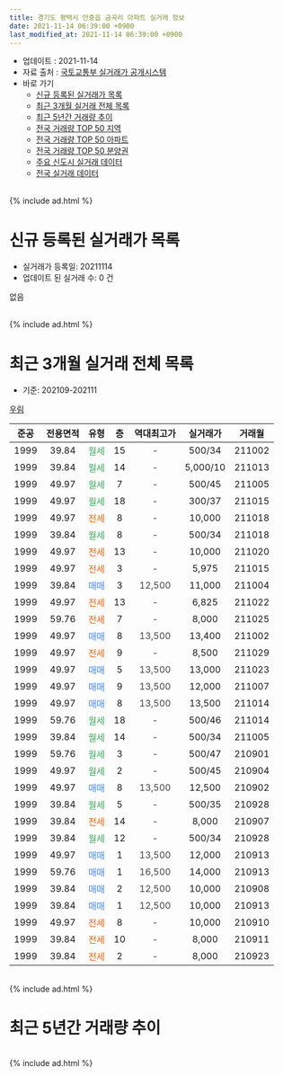 ```yaml
---
title: 경기도 평택시 안중읍 금곡리 아파트 실거래 정보
date: 2021-11-14 06:39:00 +0900
last_modified_at: 2021-11-14 06:39:00 +0900
---
```


* 업데이트 : 2021-11-14
* 자료 출처 : [국토교통부 실거래가 공개시스템](http://rt.molit.go.kr)
* 바로 가기
    * [신규 등록된 실거래가 목록](#신규-등록된-실거래가-목록)
    * [최근 3개월 실거래 전체 목록](#최근-3개월-실거래-전체-목록)
    * [최근 5년간 거래량 추이](#최근-5년간-거래량-추이)
    * [전국 거래량 TOP 50 지역](https://inasie.github.io/apt-trade-info/최근-3개월-전국에서-가장-거래가-많이-발생한-지역)
    * [전국 거래량 TOP 50 아파트](https://inasie.github.io/apt-trade-info/최근-3개월-전국에서-가장-거래가-많이-발생한-아파트)
    * [전국 거래량 TOP 50 분양권](https://inasie.github.io/apt-trade-info/최근-3개월-전국에서-가장-거래가-많이-발생한-분양권)
    * [주요 신도시 실거래 데이터](https://inasie.github.io/apt-trade-info/주요-신도시)
    * [전국 실거래 데이터](https://inasie.github.io/apt-trade-info/전국)
<br>
{% include ad.html %}
<br>

# 신규 등록된 실거래가 목록
* 실거래가 등록일: 20211114
* 업데이트 된 실거래 수: 0 건

없음

<br>
{% include ad.html %}
<br>

# 최근 3개월 실거래 전체 목록
* 기준: 202109-202111


[우림](https://search.naver.com/search.naver?query=%EA%B2%BD%EA%B8%B0%EB%8F%84+%ED%8F%89%ED%83%9D%EC%8B%9C+%EC%95%88%EC%A4%91%EC%9D%8D+%EA%B8%88%EA%B3%A1%EB%A6%AC+%EC%9A%B0%EB%A6%BC)

|준공|전용면적|유형|층|역대최고가|실거래가|거래월|
|:---:|:---:|:---:|:---:|:---:|:---:|:---:|
|1999|39.84|<span style="color:#34a853">월세</span>|15|<span style="color:#444444">-</span>|500/34|211002|
|1999|39.84|<span style="color:#34a853">월세</span>|14|<span style="color:#444444">-</span>|5,000/10|211013|
|1999|49.97|<span style="color:#34a853">월세</span>|7|<span style="color:#444444">-</span>|500/45|211005|
|1999|49.97|<span style="color:#34a853">월세</span>|18|<span style="color:#444444">-</span>|300/37|211015|
|1999|49.97|<span style="color:#ff5a00">전세</span>|8|<span style="color:#444444">-</span>|10,000|211018|
|1999|39.84|<span style="color:#34a853">월세</span>|8|<span style="color:#444444">-</span>|500/34|211018|
|1999|49.97|<span style="color:#ff5a00">전세</span>|13|<span style="color:#444444">-</span>|10,000|211020|
|1999|49.97|<span style="color:#ff5a00">전세</span>|3|<span style="color:#444444">-</span>|5,975|211015|
|1999|39.84|<span style="color:#4285f3">매매</span>|3|<span style="color:#444444">12,500</span>|11,000|211004|
|1999|49.97|<span style="color:#ff5a00">전세</span>|13|<span style="color:#444444">-</span>|6,825|211022|
|1999|59.76|<span style="color:#ff5a00">전세</span>|7|<span style="color:#444444">-</span>|8,000|211025|
|1999|49.97|<span style="color:#4285f3">매매</span>|8|<span style="color:#444444">13,500</span>|13,400|211002|
|1999|49.97|<span style="color:#ff5a00">전세</span>|9|<span style="color:#444444">-</span>|8,500|211029|
|1999|49.97|<span style="color:#4285f3">매매</span>|5|<span style="color:#444444">13,500</span>|13,000|211023|
|1999|49.97|<span style="color:#4285f3">매매</span>|9|<span style="color:#444444">13,500</span>|12,000|211007|
|1999|49.97|<span style="color:#4285f3">매매</span>|8|<span style="color:#444444">13,500</span>|13,500|211014|
|1999|59.76|<span style="color:#34a853">월세</span>|18|<span style="color:#444444">-</span>|500/46|211014|
|1999|39.84|<span style="color:#34a853">월세</span>|14|<span style="color:#444444">-</span>|500/34|211005|
|1999|59.76|<span style="color:#34a853">월세</span>|3|<span style="color:#444444">-</span>|500/47|210901|
|1999|49.97|<span style="color:#34a853">월세</span>|2|<span style="color:#444444">-</span>|500/45|210904|
|1999|49.97|<span style="color:#4285f3">매매</span>|8|<span style="color:#444444">13,500</span>|12,500|210902|
|1999|39.84|<span style="color:#34a853">월세</span>|5|<span style="color:#444444">-</span>|500/35|210928|
|1999|39.84|<span style="color:#ff5a00">전세</span>|14|<span style="color:#444444">-</span>|8,000|210907|
|1999|39.84|<span style="color:#34a853">월세</span>|12|<span style="color:#444444">-</span>|500/34|210928|
|1999|49.97|<span style="color:#4285f3">매매</span>|1|<span style="color:#444444">13,500</span>|12,000|210913|
|1999|59.76|<span style="color:#4285f3">매매</span>|1|<span style="color:#444444">16,500</span>|14,000|210913|
|1999|39.84|<span style="color:#4285f3">매매</span>|2|<span style="color:#444444">12,500</span>|10,000|210908|
|1999|39.84|<span style="color:#4285f3">매매</span>|1|<span style="color:#444444">12,500</span>|10,000|210913|
|1999|49.97|<span style="color:#ff5a00">전세</span>|8|<span style="color:#444444">-</span>|10,000|210910|
|1999|39.84|<span style="color:#ff5a00">전세</span>|10|<span style="color:#444444">-</span>|8,000|210911|
|1999|39.84|<span style="color:#ff5a00">전세</span>|2|<span style="color:#444444">-</span>|8,000|210923|


<br>
{% include ad.html %}
<br>

# 최근 5년간 거래량 추이


<div style="width:100%;">
    <canvas id="deal_progress" height="200"></canvas>
</div>

<script>
new Chart(document.getElementById("deal_progress"), {
    type: 'line',
    data: {
        labels: ['201611','201612','201701','201702','201703','201704','201705','201706','201707','201708','201709','201710','201711','201712','201801','201802','201803','201804','201805','201806','201807','201808','201809','201810','201811','201812','201901','201902','201903','201904','201905','201906','201907','201908','201909','201910','201911','201912','202001','202002','202003','202004','202005','202006','202007','202008','202009','202010','202011','202012','202101','202102','202103','202104','202105','202106','202107','202108','202109','202110','202111'],
        datasets: [{
            label: '매매',
            pointRadius: 1,
            data: [8, 2, 2, 2, 5, 6, 2, 4, 3, 3, 3, 4, 3, 12, 31, 4, 14, 6, 2, 6, 4, 13, 4, 3, 4, 1, 5, 1, 3, 8, 3, 3, 4, 3, 2, 6, 0, 6, 0, 3, 6, 5, 3, 5, 4, 1, 4, 2, 2, 3, 11, 7, 7, 25, 49, 21, 20, 13, 5, 5, 0],
            borderColor: "rgba(255, 201, 14, 1)",
            backgroundColor: "rgba(255, 201, 14, 0.5)",
            fill: false,
            lineTension: 0
        },{
            label: '전월세',
            pointRadius: 1,
            data: [8, 7, 8, 12, 9, 9, 6, 12, 7, 1, 6, 6, 8, 5, 4, 7, 6, 6, 4, 5, 1, 4, 7, 4, 3, 4, 3, 3, 9, 8, 7, 5, 1, 6, 5, 6, 5, 9, 5, 4, 5, 5, 6, 5, 3, 6, 7, 16, 5, 5, 2, 3, 4, 8, 16, 11, 3, 10, 8, 13, 0],
            borderColor: "rgba(0, 141, 185, 1)",
            backgroundColor: "rgba(0, 141, 185, 0.5)",
            fill: false,
            lineTension: 0
        }
        ]
    },
    options: {
        responsive: true,
        title: {
            display: false
        },
        tooltips: {
            mode: 'index',
            intersect: false
        },
        hover: {
            mode: 'nearest',
            intersect: true
        },
        scales: {
            xAxes: [{
                display: true,
                scaleLabel: {
                    display: true,
                    labelString: '년/월'
                }
            }],
            yAxes: [{
                display: true,
                ticks: {
                    suggestedMin: 0,
                },
                scaleLabel: {
                    display: true,
                    labelString: '실거래 수'
                }
            }]
        }
    }
});

</script>


<br>
{% include ad.html %}
<br>

